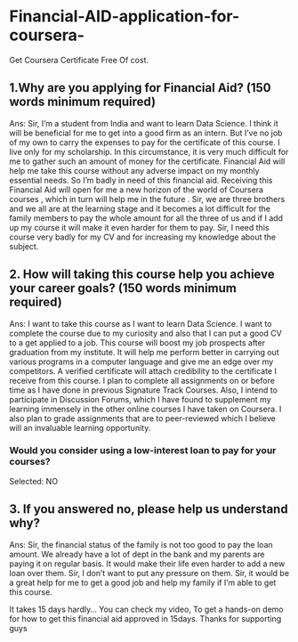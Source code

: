# Financial-AID-application-for-coursera-
Get Coursera Certificate Free Of cost.

## 1.Why are you applying for Financial Aid? (150 words minimum required)
Ans: Sir, I’m a student from India and want to learn Data Science. I think it will be beneficial for me to get into a good firm as an intern. But I’ve no job of my own to carry the expenses to pay for the certificate of this course. I live only for my scholarship. In this circumstance, it is very much difficult for me to gather such an amount of money for the certificate. Financial Aid will help me take this course without any adverse impact on my monthly essential needs. So I’m badly in need of this financial aid. Receiving this Financial Aid will open for me a new horizon of the world of Coursera courses , which in turn will help me in the future . Sir, we are three brothers and we all are at the learning stage and it becomes a lot difficult for the family members to pay the whole amount for all the three of us and if I add up my course it will make it even harder for them to pay. Sir, I need this course very badly for my CV and for increasing my knowledge about the subject.

## 2. How will taking this course help you achieve your career goals? (150 words minimum required)
Ans: I want to take this course as I want to learn Data Science. I want to complete the course due to my curiosity and also that I can put a good CV to a get applied to a job. This course will boost my job prospects after graduation from my institute. It will help me perform better in carrying out various programs in a computer language and give me an edge over my competitors. A verified certificate will attach credibility to the certificate I receive from this course. I plan to complete all assignments on or before time as I have done in previous Signature Track Courses. Also, I intend to participate in Discussion Forums, which I have found to supplement my learning immensely in the other online courses I have taken on Coursera. I also plan to grade assignments that are to peer-reviewed which I believe will an invaluable learning opportunity.

### Would you consider using a low-interest loan to pay for your courses?
Selected: NO
## 3. If you answered no, please help us understand why?
Ans: Sir, the financial status of the family is not too good to pay the loan amount. We already have a lot of dept in the bank and my parents are paying it on regular basis. It would make their life even harder to add a new loan over them. Sir, I don’t want to put any pressure on them. Sir, it would be a great help for me to get a good job and help my family if I’m able to get this course.

It takes 15 days hardly…
You can check my video, To get a hands-on demo for how to get this financial aid approved in 15days. Thanks for supporting guys
